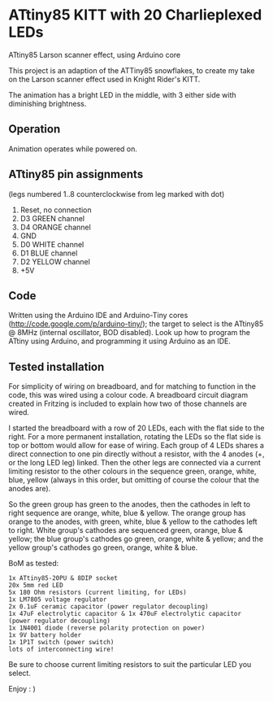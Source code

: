ATtiny85 KITT with 20 Charlieplexed LEDs
========================================

ATtiny85 Larson scanner effect, using Arduino core 

This project is an adaption of the ATTiny85 snowflakes, to create my take on the Larson scanner effect used in Knight Rider's KITT.

The animation has a bright LED in the middle, with 3 either side with diminishing brightness.

Operation
---------
Animation operates while powered on.

ATtiny85 pin assignments 
------------------------
(legs numbered 1..8 counterclockwise from leg marked with dot)

1. Reset, no connection
2. D3 GREEN channel
3. D4 ORANGE channel
4. GND
5. D0 WHITE channel
6. D1 BLUE channel
7. D2 YELLOW channel
8. +5V

Code
----
Written using the Arduino IDE and Arduino-Tiny cores (http://code.google.com/p/arduino-tiny/); the target to select is the ATtiny85 @ 8MHz (internal oscillator, BOD disabled).  Look up how to program the ATtiny using Arduino, and programming it using Arduino as an IDE.  

Tested installation
-------------------
For simplicity of wiring on breadboard, and for matching to function in the code, this was wired using a colour code.  A breadboard circuit diagram created in Fritzing is included to explain how two of those channels are wired.

I started the breadboard with a row of 20 LEDs, each with the flat side to the right.  For a more permanent installation, rotating the LEDs so the flat side is top or bottom would allow for ease of wiring.  Each group of 4 LEDs shares a direct connection to one pin directly without a resistor, with the 4 anodes (+, or the long LED leg) linked.  Then the other legs are connected via a current limiting resistor to the other colours in the sequence green, orange, white, blue, yellow (always in this order, but omitting of course the colour that the anodes are).

So the green group has green to the anodes, then the cathodes in left to right sequence are orange, white, blue & yellow.  The orange group has orange to the anodes, with green, white, blue & yellow to the cathodes left to right.  White group's cathodes are sequenced green, orange, blue & yellow; the blue group's cathodes go green, orange, white & yellow; and the yellow group's cathodes go green, orange, white & blue.

BoM as tested:

	1x ATtiny85-20PU & 8DIP socket
	20x 5mm red LED
	5x 180 Ohm resistors (current limiting, for LEDs)
	1x LM7805 voltage regulator
	2x 0.1uF ceramic capacitor (power regulator decoupling)
	1x 47uF electrolytic capacitor & 1x 470uF electrolytic capacitor (power regulator decoupling)
	1x 1N4001 diode (reverse polarity protection on power)
	1x 9V battery holder
	1x 1P1T switch (power switch)
	lots of interconnecting wire!

Be sure to choose current limiting resistors to suit the particular LED you select.
  
Enjoy : ) 

